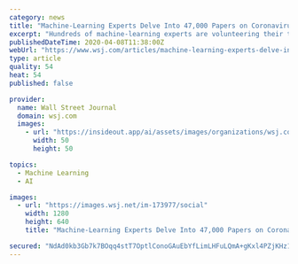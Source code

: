 ```yaml
---
category: news
title: "Machine-Learning Experts Delve Into 47,000 Papers on Coronavirus Family"
excerpt: "Hundreds of machine-learning experts are volunteering their time and expertise to help get medical researchers insights from around 47,000 scholarly papers going back decades on the family of coronaviruses, including the novel strain now traumatizing the world."
publishedDateTime: 2020-04-08T11:38:00Z
webUrl: "https://www.wsj.com/articles/machine-learning-experts-delve-into-47-000-papers-on-coronavirus-family-11586338201"
type: article
quality: 54
heat: 54
published: false

provider:
  name: Wall Street Journal
  domain: wsj.com
  images:
    - url: "https://insideout.app/ai/assets/images/organizations/wsj.com-50x50.jpg"
      width: 50
      height: 50

topics:
  - Machine Learning
  - AI

images:
  - url: "https://images.wsj.net/im-173977/social"
    width: 1280
    height: 640
    title: "Machine-Learning Experts Delve Into 47,000 Papers on Coronavirus Family"

secured: "NdAd0kb3Gb7k7BOqq4stT7OptlConoGAuEbYfLimLHFuLQmA+gKxl4PZjKHz1QBvZh8JYynce9R3PbXck5zBvCITydfYAIYsPUSMZYzpGK8vtah+8zlPBcrVbnQ7BXIt0oQ33deFQihzfFkp0+gvQcX/Z0Yvq5E653w1k3745uagrSLNHxcviWzT7qJQMxr/vGIv/8W15gwDsPLygLIs0LmwRhtkx4uhHc7oQwPjpJDpkqH/kGY44fov3/FjajFIPWYJV7WLjXWJDbe9PUo4ytQ9pZsfnN3OZkkwrEVFk2xx6vJ5Uhb6tUOdfuzIDJXx;FE0pFITdusrISml6QfnwBQ=="
---
```


